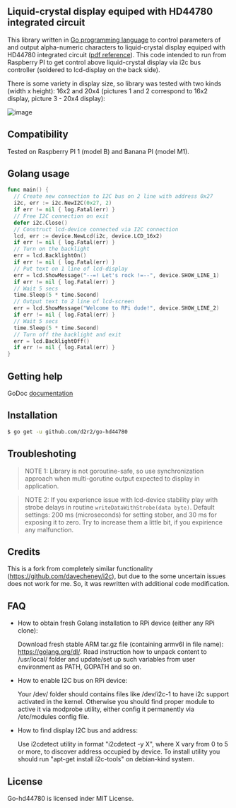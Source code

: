 ## Liquid-crystal display equiped with HD44780 integrated circuit

This library written in [Go programming language](https://golang.org/) to control parameters of and output alpha-numeric characters to liquid-crystal display equiped with HD44780 integrated circuit ([pdf reference](https://raw.github.com/d2r2/go-hd44780/master/docs/HD44780.pdf)). This code intended to run from Raspberry PI to get control above liquid-crystal display via i2c bus controller (soldered to lcd-display on the back side).

There is some variety in display size, so library was tested with two kinds (width x height): 16x2 and 20x4 (pictures 1 and 2 correspond to 16x2 display, picture 3 - 20x4 display):

![image](https://raw.github.com/d2r2/go-hd44780/master/docs/16x2_20x4_2.jpg)

## Compatibility

Tested on Raspberry PI 1 (model B) and Banana PI (model M1).

## Golang usage

```go
func main() {
  // Create new connection to I2C bus on 2 line with address 0x27
  i2c, err := i2c.NewI2C(0x27, 2)
  if err != nil { log.Fatal(err) }
  // Free I2C connection on exit
  defer i2c.Close()
  // Construct lcd-device connected via I2C connection
  lcd, err := device.NewLcd(i2c, device.LCD_16x2)
  if err != nil { log.Fatal(err) }
  // Turn on the backlight
  err = lcd.BacklightOn()
  if err != nil { log.Fatal(err) }
  // Put text on 1 line of lcd-display
  err = lcd.ShowMessage("--=! Let's rock !=--", device.SHOW_LINE_1)
  if err != nil { log.Fatal(err) }
  // Wait 5 secs
  time.Sleep(5 * time.Second)
  // Output text to 2 line of lcd-screen
  err = lcd.ShowMessage("Welcome to RPi dude!", device.SHOW_LINE_2)
  if err != nil { log.Fatal(err) }
  // Wait 5 secs
  time.Sleep(5 * time.Second)
  // Turn off the backlight and exit
  err = lcd.BacklightOff()
  if err != nil { log.Fatal(err) }
}
```

## Getting help

GoDoc [documentation](http://godoc.org/github.com/d2r2/go-hd44780)

## Installation

```bash
$ go get -u github.com/d2r2/go-hd44780
```

## Troubleshoting

> NOTE 1: Library is not goroutine-safe, so use synchronization approach when multi-gorutine output expected to display in application.

> NOTE 2: If you experience issue with lcd-device stability play with strobe delays in routine `writeDataWithStrobe(data byte)`. Default settings: 200 ms (microseconds) for setting stober, and 30 ms for exposing it to zero. Try to increase them a little bit, if you expirience any malfunction.

## Credits

This is a fork from completely similar functionality (https://github.com/davecheney/i2c), but due to the some uncertain issues does not work for me. So, it was rewritten with additional code modification.

## FAQ

- How to obtain fresh Golang installation to RPi device (either any RPi clone):
  
  Download fresh stable ARM tar.gz file (containing armv6l in file name): https://golang.org/dl/.
  Read instruction how to unpack content to /usr/local/ folder and update/set up such variables from user environment as PATH, GOPATH and so on.

- How to enable I2C bus on RPi device:
  
  Your /dev/ folder should contains files like /dev/i2c-1 to have i2c support activated in the kernel. Otherwise you should find proper module to active it via modprobe utility, either config it permanently via /etc/modules config file.

- How to find display I2C bus and address:

  Use i2cdetect utility in format "i2cdetect -y X", where X vary from 0 to 5 or more, to discover address occupied by device. To install utility you should run "apt-get install i2c-tools" on debian-kind system.

## License

Go-hd44780 is licensed inder MIT License.
